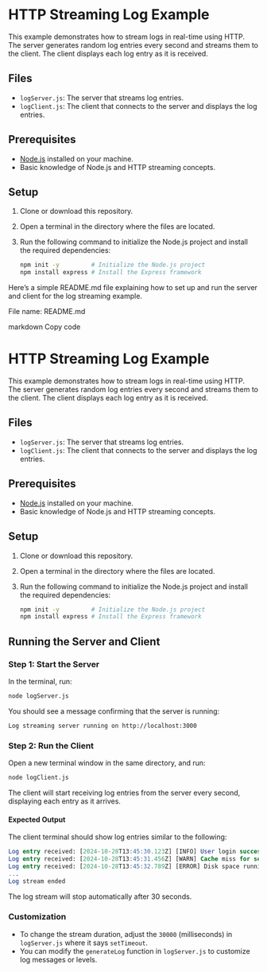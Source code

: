 # HTTP Streaming Log Example

This example demonstrates how to stream logs in real-time using HTTP. The server generates random log entries every second and streams them to the client. The client displays each log entry as it is received.

## Files
- `logServer.js`: The server that streams log entries.
- `logClient.js`: The client that connects to the server and displays the log entries.

## Prerequisites

- [Node.js](https://nodejs.org/) installed on your machine.
- Basic knowledge of Node.js and HTTP streaming concepts.

## Setup

1. Clone or download this repository.
2. Open a terminal in the directory where the files are located.

3. Run the following command to initialize the Node.js project and install the required dependencies:

   ```bash
   npm init -y         # Initialize the Node.js project
   npm install express # Install the Express framework
   ```


Here’s a simple README.md file explaining how to set up and run the server and client for the log streaming example.

File name: README.md

markdown
Copy code
# HTTP Streaming Log Example

This example demonstrates how to stream logs in real-time using HTTP. The server generates random log entries every second and streams them to the client. The client displays each log entry as it is received.

## Files
- `logServer.js`: The server that streams log entries.
- `logClient.js`: The client that connects to the server and displays the log entries.

## Prerequisites

- [Node.js](https://nodejs.org/) installed on your machine.
- Basic knowledge of Node.js and HTTP streaming concepts.

## Setup

1. Clone or download this repository.
2. Open a terminal in the directory where the files are located.

3. Run the following command to initialize the Node.js project and install the required dependencies:

   ```bash
   npm init -y         # Initialize the Node.js project
   npm install express # Install the Express framework
    ```
## Running the Server and Client

### Step 1: Start the Server
In the terminal, run:

```bash
node logServer.js
```

You should see a message confirming that the server is running:

```plaintext
Log streaming server running on http://localhost:3000
```

### Step 2: Run the Client
Open a new terminal window in the same directory, and run:

```bash
node logClient.js
```

The client will start receiving log entries from the server every second, displaying each entry as it arrives.

#### Expected Output
The client terminal should show log entries similar to the following:

```sql
Log entry received: [2024-10-28T13:45:30.123Z] [INFO] User login successful
Log entry received: [2024-10-28T13:45:31.456Z] [WARN] Cache miss for session data
Log entry received: [2024-10-28T13:45:32.789Z] [ERROR] Disk space running low
...
Log stream ended
```
The log stream will stop automatically after 30 seconds.

### Customization

- To change the stream duration, adjust the `30000` (milliseconds) in `logServer.js` where it says `setTimeout`.
- You can modify the `generateLog` function in `logServer.js` to customize log messages or levels.